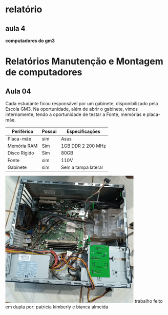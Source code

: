 # relatório
## aula 4
**computadores do gm3**
# Relatórios Manutenção e Montagem de computadores 
## Aula 04 
Cada estudante ficou responsável por um gabinete, disponibilizado pela Escola GM3. Na oportunidade, além de abrir o gabinete, vimos internamente, tendo a oportunidade de testar a Fonte, memórias e placa-mãe. 

Periférico         | Possui  | Especificações
-------------------| ------- | -------------
Placa-mãe          | sim     | Asus
Memória RAM        | Sim     | 1GB DDR 2 200 MHz
Disco Rígido       | Sim     | 80GB
Fonte              | sim     | 110V
Gabinete           | sim     | Sem a tampa lateral


<img src="gabinete.jpeg" alt="gabinete" width="400"/>
trabalho feito em dupla por: patricia kimberly e bianca almeida